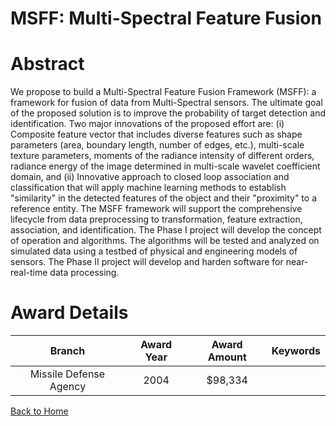 
MSFF: Multi-Spectral Feature Fusion
===================================

# Abstract


We propose to build a Multi-Spectral Feature Fusion Framework (MSFF): a framework for fusion of data from Multi-Spectral sensors.  The ultimate goal of the proposed solution is to improve the probability of target detection and identification.  Two major innovations of the proposed effort are: (i) Composite feature vector that includes diverse features such as shape parameters (area, boundary length, number of edges, etc.), multi-scale texture parameters, moments of the radiance intensity of different orders, radiance energy of the image determined in multi-scale wavelet coefficient domain, and (ii) Innovative approach to closed loop association and classification that will apply machine learning methods to establish "similarity" in the detected features of the object and their "proximity" to a reference entity.  The MSFF framework will support the comprehensive lifecycle from data preprocessing to transformation, feature extraction, association, and identification.  The Phase I project will develop the concept of operation and algorithms.  The algorithms will be tested and analyzed on simulated data using a testbed of physical and engineering models of sensors.  The Phase II project will develop and harden software for near-real-time data processing.  

# Award Details

|Branch|Award Year|Award Amount|Keywords|
| :---: | :---: | :---: | :---: |
|Missile Defense Agency|2004|$98,334||
  
  


[Back to Home](https://github.com/chrischow/dod_sbir_awards/CC/#1127)